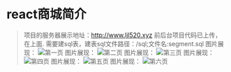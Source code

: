 ﻿react商城简介
====
>项目的服务器展示地址：http://www.ljl520.xyz
>前后台项目代码已上传，在上面.
>需要建sql表，建表sql文件路径：/sql;文件名:segment.sql
>图片展现：
![第一页](https://gitee.com/leijialong520/reactSmall/raw/master/img/1.png "1.png")
>图片展现：
![第二页](https://gitee.com/leijialong520/reactSmall/raw/master/img/2.png "2.png")
>图片展现：
![第三页](https://gitee.com/leijialong520/reactSmall/raw/master/img/3.png "3.png")
>图片展现：
![第四页](https://gitee.com/leijialong520/reactSmall/raw/master/img/4.png "4.png")
>图片展现：
![第五页](https://gitee.com/leijialong520/reactSmall/raw/master/img/5.png "5.png")
>图片展现：
![第六页](https://gitee.com/leijialong520/reactSmall/raw/master/img/6.png "6.png")
